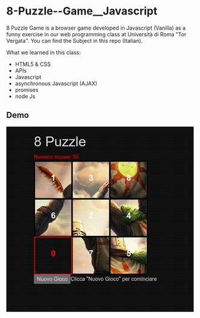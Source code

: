 # 8-Puzzle--Game__Javascript
8 Puzzle Game is a browser game developed in Javascript (Vanilla) as a funny exercise in our web programming class at Università di Roma "Tor Vergata".
You can find the Subject in this repo (Italian).

What we learned in this class:
- HTML5 & CSS 
- APIs
- Javascript
- asynchronous Javascript (AJAX) 
- promises
- node Js

## Demo
![](8PuzzleSample.gif)
